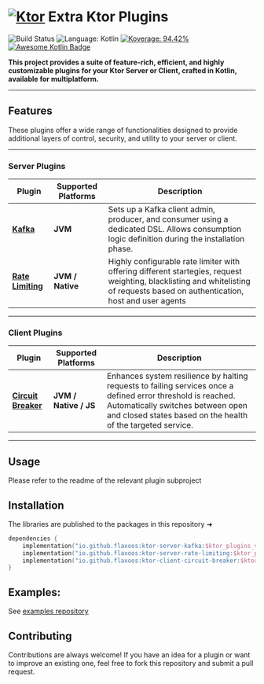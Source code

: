 # [![Ktor](https://avatars.githubusercontent.com/u/28214161?s=40&v=4.svg)](https://github.com/ktorio/ktor) Extra Ktor Plugins

![Build Status](https://github.com/flaxoos/flax-ktor-plugins/actions/workflows/build-and-publish-main.yml/badge.svg?event=push) ![Language: Kotlin](https://img.shields.io/github/languages/top/flaxoos/flax-ktor-plugins?color=blue&logo=kotlin) [![Koverage: 94.42%](https://img.shields.io/badge/94.42-green?logo=kotlin&label=koverage&style=flat)](file:/Users/ido/IdeaProjects/flax-ktor-plugins/build/reports/kover/html/index.html) [![Awesome Kotlin Badge](https://kotlin.link/awesome-kotlin.svg)](https://github.com/KotlinBy/awesome-kotlin)

**This project provides a suite of feature-rich, efficient, and highly customizable plugins for your Ktor Server or Client, crafted in Kotlin, available for multiplatform.**

---

## Features
These plugins offer a wide range of functionalities designed to provide additional layers of control, security, and utility to your server or client.

---

### **Server Plugins**

| Plugin                                         | Supported Platforms | Description                                                                                                                                                                  |
|------------------------------------------------|------------------|--------------------------------------------------------------------------------------------------------------------------------------------------------------------------------|
| **[Kafka](ktor-server-kafka)**                 | **JVM**              | Sets up a Kafka client admin, producer, and consumer using a dedicated DSL. Allows consumption logic definition during the installation phase.                                 |
| **[Rate Limiting](ktor-server-rate-limiting)** | **JVM / Native**   | Highly configurable rate limiter with offering different startegies, request weighting, blacklisting and whitelisting of requests based on authentication, host and user agents |

---

### **Client Plugins**

| Plugin                                             | Supported Platforms                                | Description                                                                                                                                                                                                     |
|----------------------------------------------------|----------------------------------------------------|------------------------------------------------------------------------------------------------------------------------------------------------------------------------------------------------------------------|
| **[Circuit Breaker](ktor-client-circuit-breaker)** | **JVM / Native / JS** | Enhances system resilience by halting requests to failing services once a defined error threshold is reached. Automatically switches between open and closed states based on the health of the targeted service. |

---


## Usage

Please refer to the readme of the relevant plugin subproject

## Installation
The libraries are published to the packages in this repository ➜
```kotlin
dependencies {
    implementation("io.github.flaxoos:ktor-server-kafka:$ktor_plugins_version")
    implementation("io.github.flaxoos:ktor-server-rate-limiting:$ktor_plugins_version")
    implementation("io.github.flaxoos:ktor-client-circuit-breaker:$ktor_plugins_version")
}
```

## Examples:
See [examples repository](https://github.com/Flaxoos/flax-ktor-plugins-examples)

## Contributing

Contributions are always welcome! If you have an idea for a plugin or want to improve an existing one, feel free to fork this repository and submit a pull request.

